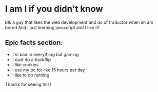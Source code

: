 # I am I if you didn't know
Idk a guy that likes the web development and do of traductor when im am bored
And i just learning javascript and I like it!

## Epic facts section: 
- I'm bad in everything but gaming
- I cant do a backflip
- I like cookies
- I use my pc for like 15 hours per day
- I like to do nothing

Thanks for seeing this!
